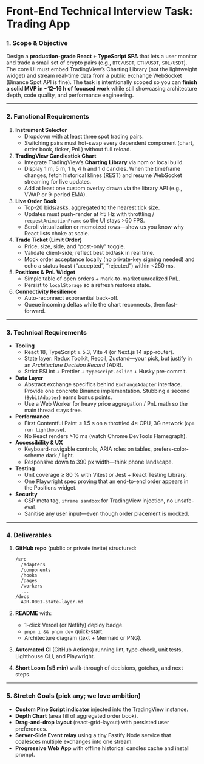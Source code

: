 # Front-End Technical Interview Task: **Trading App**

### 1. Scope & Objective

Design a **production-grade React + TypeScript SPA** that lets a user monitor and trade a small set of crypto pairs (e.g., `BTC/USDT`, `ETH/USDT`, `SOL/USDT`). The core UI must embed TradingView’s Charting Library (not the lightweight widget) and stream real-time data from a public exchange WebSocket (Binance Spot API is fine). The task is intentionally scoped so you can **finish a solid MVP in ~12–16 h of focused work** while still showcasing architecture depth, code quality, and performance engineering.

---

### 2. Functional Requirements

1. **Instrument Selector**
   - Dropdown with at least three spot trading pairs.
   - Switching pairs must hot-swap every dependent component (chart, order book, ticker, PnL) without full reload.
2. **TradingView Candlestick Chart**
   - Integrate TradingView’s **Charting Library** via npm or local build.
   - Display 1 m, 5 m, 1 h, 4 h and 1 d candles. When the timeframe changes, fetch historical klines (REST) and resume WebSocket streaming for live updates.
   - Add at least one custom overlay drawn via the library API (e.g., VWAP or 9-period EMA).
3. **Live Order Book**
   - Top-20 bids/asks, aggregated to the nearest tick size.
   - Updates must push-render at ≥5 Hz with throttling / `requestAnimationFrame` so the UI stays >60 FPS.
   - Scroll virtualization or memoized rows—show us you know why React lists choke at scale.
4. **Trade Ticket (Limit Order)**
   - Price, size, side, and “post-only” toggle.
   - Validate client-side; reflect best bid/ask in real time.
   - Mock order acceptance locally (no private-key signing needed) and echo a status toast (“accepted”, “rejected”) within <250 ms.
5. **Positions & PnL Widget**
   - Simple table of open orders + mark-to-market unrealized PnL.
   - Persist to `localStorage` so a refresh restores state.
6. **Connectivity Resilience**
   - Auto-reconnect exponential back-off.
   - Queue incoming deltas while the chart reconnects, then fast-forward.

---

### 3. Technical Requirements

- **Tooling**
  - React 18, TypeScript ≥ 5.3, Vite 4 (or Next.js 14 app-router).
  - State layer: Redux Toolkit, Recoil, Zustand—your pick, but justify in an _Architecture Decision Record_ (ADR).
  - Strict ESLint + Prettier + `typescript-eslint` + Husky pre-commit.
- **Data Layer**
  - Abstract exchange specifics behind `ExchangeAdapter` interface. Provide one concrete Binance implementation. Stubbing a second (`BybitAdapter`) earns bonus points.
  - Use a Web Worker for heavy price aggregation / PnL math so the main thread stays free.
- **Performance**
  - First Contentful Paint ≤ 1.5 s on a throttled 4× CPU, 3G network (`npm run lighthouse`).
  - No React renders >16 ms (watch Chrome DevTools Flamegraph).
- **Accessibility & UX**
  - Keyboard-navigable controls, ARIA roles on tables, prefers-color-scheme dark / light.
  - Responsive down to 390 px width—think phone landscape.
- **Testing**
  - Unit coverage ≥ 80 % with Vitest or Jest + React Testing Library.
  - One Playwright spec proving that an end-to-end order appears in the Positions widget.
- **Security**
  - CSP meta tag, `iframe sandbox` for TradingView injection, no unsafe-eval.
  - Sanitise any user input—even though order placement is mocked.

---

### 4. Deliverables

1. **GitHub repo** (public or private invite) structured:

   ```
   /src
     /adapters
     /components
     /hooks
     /pages
     /workers
     ...
   /docs
     ADR-0001-state-layer.md

   ```

2. **README** with:
   - 1-click Vercel (or Netlify) deploy badge.
   - `pnpm i && pnpm dev` quick-start.
   - Architecture diagram (text + Mermaid or PNG).
3. **Automated CI** (GitHub Actions) running lint, type-check, unit tests, Lighthouse CLI, and Playwright.
4. **Short Loom (≤5 min)** walk-through of decisions, gotchas, and next steps.

---

### 5. Stretch Goals (pick any; we love ambition)

- **Custom Pine Script indicator** injected into the TradingView instance.
- **Depth Chart** (area fill of aggregated order book).
- **Drag-and-drop layout** (react-grid-layout) with persisted user preferences.
- **Server-Side Event relay** using a tiny Fastify Node service that coalesces multiple exchanges into one stream.
- **Progressive Web App** with offline historical candles cache and install prompt.
